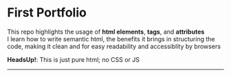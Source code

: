 # First Portfolio

 This repo highlights the usage of __html elements__, __tags__, and __attributes__  
 I learn how to write semantic html, the benefits it brings in structuring the code, making it clean and for easy readability and accessiblity by browsers

 __HeadsUp!__:
 This is just pure html; no CSS or JS
___
